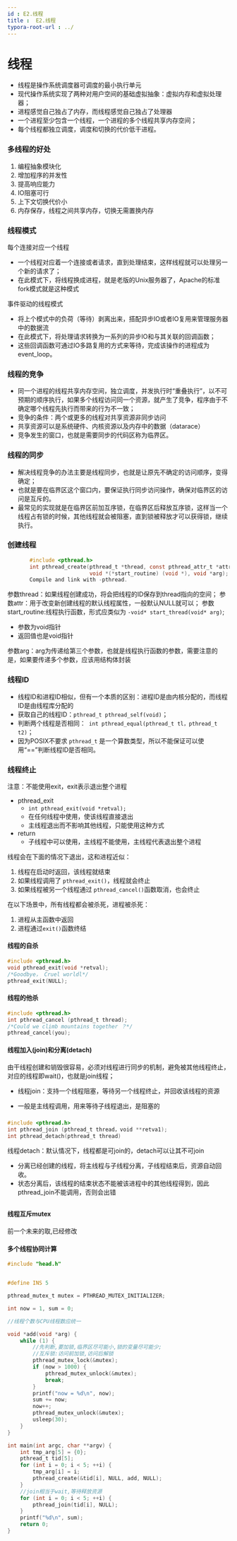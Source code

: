 ```yaml
---
id : E2.线程
title :  E2.线程
typora-root-url : ../
---
```


# 线程

- 线程是操作系统调度器可调度的最小执行单元
- 现代操作系统实现了两种对用户空间的基础虚拟抽象：虚拟内存和虚拟处理器；
- 进程感觉自己独占了内存，而线程感觉自己独占了处理器
- 一个进程至少包含一个线程，一个进程的多个线程共享内存空间；
- 每个线程都独立调度，调度和切换的代价低干进程。

### 多线程的好处

1. 编程抽象模块化
2. 增加程序的并发性
3. 提高响应能力
4. IO阻塞可行
5. 上下文切换代价小
6. 内存保存，线程之间共享内存，切换无需置换内存





### 线程模式

每个连接对应一个线程

- 一个线程对应着一个连接或者请求，直到处理结束，这样线程就可以处理另一个新的请求了；
- 在此模式下，将线程换成进程，就是老版的Unix服务器了，Apache的标准
  fork模式就是这种模式

事件驱动的线程模式

- 将上个模式中的负荷（等待）剥离出来，搭配异步IO或者IO复用来管理服务器中的数据流
- 在此模式下，将处理请求转换为一系列的异步IO和与其关联的回调函数；
- 这些回调函数可通过IO多路复用的方式来等待，完成该操作的进程成为event_loop。



### 线程的竞争

- 同一个进程的线程共享内存空间，独立调度，并发执行时“重叠执行”，以不可预期的顺序执行，如果多个线程访问同一个资源，就产生了竞争，程序由于不确定哪个线程先执行而带来的行为不一致；
- 竞争的条件：两个或更多的线程对共享资源非同步访问
- 共享资源可以是系统硬件、内核资源以及内存中的数据（datarace）
- 竞争发生的窗口，也就是需要同步的代码区称为临界区。



### 线程的同步

- 解决线程竞争的办法主要是线程同步，也就是让原先不确定的访问顺序，变得确定；
- 也就是要在临界区这个窗口内，要保证执行同步访问操作，确保对临界区的访问是互斥的。
- 最常见的实现就是在临界区前加互序锁，在临界区后释放互序锁，这样当一个线程占有锁的时候，其他线程就会被阻塞，直到锁被释放才可以获得锁，继续执行。



### 创建线程

```c
       #include <pthread.h>
       int pthread_create(pthread_t *thread, const pthread_attr_t *attr,
                          void *(*start_routine) (void *), void *arg);
       Compile and link with -pthread.
```

参数thread：如果线程创建成功，将会把线程的ID保存到thread指向的空间；
参数attr：用于改变新创建线程的默认线程属性，一般默认NULL就可以；
参数start_routine:线程执行函数，形式应类似为 `-void* start_thread(void* arg)`;

- 参数为void指针
- 返回值也是void指针

参数arg：arg为传递给第三个参数，也就是线程执行函数的参数，需要注意的是，如果要传递多个参数，应该用结构体封装

### 线程ID

- 线程ID和进程ID相似，但有一个本质的区别：进程ID是由内核分配的，而线程ID是由线程库分配的
- 获取自己的线程ID：`pthread_t pthread_self(void)`；
- 判断两个线程是否相同：` int pthread_equal(pthread_t tl，pthread_t t2)`；
- 因为POSIX不要求 `pthread_t` 是一个算数类型，所以不能保证可以使用“==”判断线程ID是否相同。



### 线程终止

注意：不能使用exit，exit表示退出整个进程

* pthread_exit
  * `int pthread_exit(void *retval);` 
  * 在任何线程中使用，使该线程直接退出
  * 主线程退出而不影响其他线程，只能使用这种方式
* return
  * 子线程中可以使用，主线程不能使用，主线程代表退出整个进程

线程会在下面的情况下退出，这和进程近似：
1. 线程在启动时返回，该线程就结束
2. 如果线程调用了 `pthread_exit()`，线程就会终止
3. 如果线程被另一个线程通过 `pthread_cancel()`函数取消，也会终止

在以下场景中，所有线程都会被杀死，进程被杀死：
1. 进程从主函数中返回
2. 进程通过`exit()`函数终结



#### 线程的自杀

```c
#include <pthread.h>
void pthread_exit(void *retval);
/*Goodbye， Cruel worldl*/
pthread_exit(NULL);
```



#### 线程的他杀

```c
#include <pthread.h>
int pthread_cancel (pthread_t thread);
/*Could we climb mountains together ？*/
pthread_cancel(you);
```



#### 线程加入(join)和分离(detach)

由干线程创建和销毁很容易，必须对线程进行同步的机制，避免被其他线程终止，对应的线程即wait()，也就是join线程；

- 线程join：支持一个线程阻塞，等待另一个线程终止，并回收该线程的资源

* 一般是主线程调用，用来等待子线程退出，是阻塞的

### 

```c
#include <pthread.h>
int pthread_join (pthread_t thread，void **retva1);
int pthread_detach(pthread_t thread)
```


线程detach：默认情况下，线程都是可join的，detach可以让其不可join

* 分离已经创建的线程，将主线程与子线程分离，子线程结束后，资源自动回收。 
* 状态分离后，该线程的结束状态不能被该进程中的其他线程得到，因此pthread_join不能调用，否则会出错

##  

#### 线程互斥mutex

前一个未来的取,已经修改

#### 多个线程协同计算

```c
#include "head.h"


#define INS 5

pthread_mutex_t mutex = PTHREAD_MUTEX_INITIALIZER;

int now = 1, sum = 0;

//线程个数与CPU线程数应统一

void *add(void *arg) {
    while (1) { 
        //先判断,要加锁,临界区尽可能小,锁的变量尽可能少;
        //互斥锁:访问前加锁,访问后解锁
        pthread_mutex_lock(&mutex);
        if (now > 1000) {
            pthread_mutex_unlock(&mutex);
            break;
        }
        printf("now = %d\n", now);
        sum += now;
        now++;
        pthread_mutex_unlock(&mutex);
        usleep(30);
    }   
} 

int main(int argc, char **argv) {
    int tmp_arg[5] = {0};
    pthread_t tid[5];
    for (int i = 0; i < 5; ++i) {
        tmp_arg[i] = i;
        pthread_create(&tid[i], NULL, add, NULL);
    }
    //join相当于wait,等待释放资源 
    for (int i = 0; i < 5; ++i) {
        pthread_join(tid[i], NULL);
    }
    printf("%d\n", sum);
    return 0;
}

```



